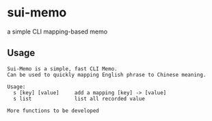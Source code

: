 # sui-memo
a simple CLI mapping-based memo

## Usage
```
Sui-Memo is a simple, fast CLI Memo.
Can be used to quickly mapping English phrase to Chinese meaning.

Usage:
  s [key] [value]     add a mapping [key] -> [value]
  s list              list all recorded value

More functions to be developed
```
